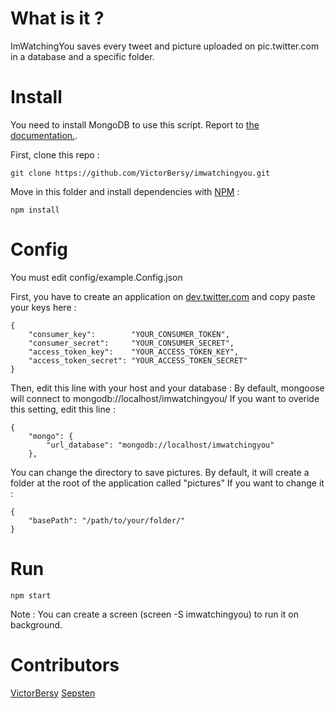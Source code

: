What is it ?
============

ImWatchingYou saves every tweet and picture uploaded on pic.twitter.com in a database and a specific folder.

Install
=======

You need to install MongoDB to use this script. Report to [the documentation.](http://www.mongodb.org/downloads).

First, clone this repo :

    git clone https://github.com/VictorBersy/imwatchingyou.git

Move in this folder and install dependencies with [NPM](https://npmjs.org/) :

    npm install

Config
======

You must edit config/example.Config.json

First, you have to create an application on [dev.twitter.com](https://dev.twitter.com/) and copy paste your keys here :
````
{
    "consumer_key":        "YOUR_CONSUMER_TOKEN",
    "consumer_secret":     "YOUR_CONSUMER_SECRET",
    "access_token_key":    "YOUR_ACCESS_TOKEN_KEY",
    "access_token_secret": "YOUR_ACCESS_TOKEN_SECRET"
}
````

Then, edit this line with your host and your database :
By default, mongoose will connect to mongodb://localhost/imwatchingyou/
If you want to overide this setting, edit this line :
````
{
    "mongo": {
        "url_database": "mongodb://localhost/imwatchingyou"
    },
````

You can change the directory to save pictures.
By default, it will create a folder at the root of the application called "pictures"
If you want to change it : 
````
{
    "basePath": "/path/to/your/folder/"
}
````


Run
===

    npm start


Note : You can create a screen (screen -S imwatchingyou) to run it on background. 

Contributors
============
[VictorBersy](http://github.com/VictorBersy)
[Sepsten](http://github.com/sepsten)